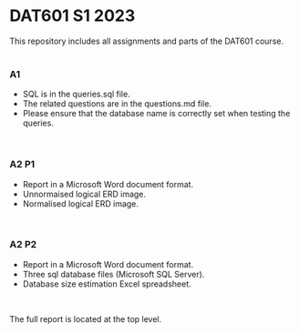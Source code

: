 # DAT601 S1 2023
This repository includes all assignments and parts of the DAT601 course.
<br><br>

### A1
<ul>
    <li>SQL is in the queries.sql file.</li>
    <li>The related questions are in the questions.md file.</li>
    <li>Please ensure that the database name is correctly set when testing the queries.</li>
</ul>
<br>

### A2 P1
<ul>
    <li>Report in a Microsoft Word document format.</li>
    <li>Unnormaised logical ERD image.</li>
    <li>Normalised logical ERD image.</li>
</ul>
<br>

### A2 P2
<ul>
    <li>Report in a Microsoft Word document format.</li>
    <li>Three sql database files (Microsoft SQL Server).</li>
    <li>Database size estimation Excel spreadsheet.</li>
</ul>
<br>

The full report is located at the top level.